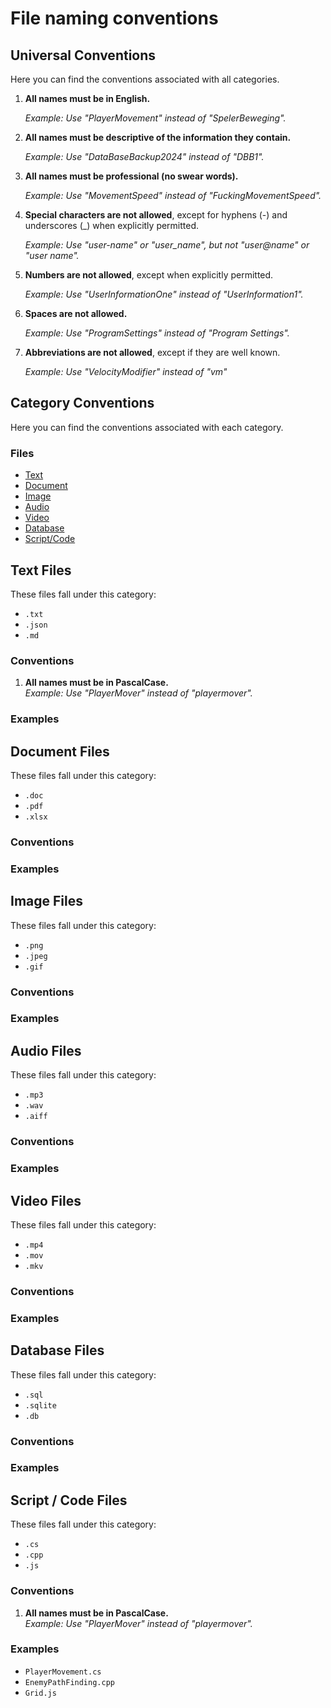 # File naming conventions

## Universal Conventions

Here you can find the conventions associated with all categories.

1. **All names must be in English.**

   *Example: Use "PlayerMovement" instead of "SpelerBeweging".*


2. **All names must be descriptive of the information they contain.**

   *Example: Use "DataBaseBackup2024" instead of "DBB1".*


3. **All names must be professional (no swear words).**

   *Example: Use "MovementSpeed" instead of "FuckingMovementSpeed".*


4. **Special characters are not allowed**, except for hyphens (-) and underscores (_) when explicitly permitted.

   *Example: Use "user-name" or "user_name", but not "user@name" or "user name".*


5. **Numbers are not allowed**, except when explicitly permitted.

   *Example: Use "UserInformationOne" instead of "UserInformation1".*


6. **Spaces are not allowed.**

   *Example: Use "ProgramSettings" instead of "Program Settings".*


7. **Abbreviations are not allowed**, except if they are well known.
   
   *Example: Use "VelocityModifier" instead of "vm"*    

## Category Conventions

Here you can find the conventions associated with each category.

### Files

- [Text](#text-files)
- [Document](#document-files)
- [Image](#image-files)
- [Audio](#audio-files)
- [Video](#video-files)
- [Database](#database-files)
- [Script/Code](#script--code-files)

## Text Files

These files fall under this category:

- `.txt`
- `.json`
- `.md`

### Conventions
1. **All names must be in PascalCase.**  
   *Example: Use "PlayerMover" instead of "playermover".*


### Examples



## Document Files

These files fall under this category:

- `.doc`
- `.pdf`
- `.xlsx`

### Conventions

### Examples



## Image Files

These files fall under this category:

- `.png`
- `.jpeg`
- `.gif`

### Conventions

### Examples



## Audio Files

These files fall under this category:

- `.mp3`
- `.wav`
- `.aiff`

### Conventions

### Examples



## Video Files

These files fall under this category:

- `.mp4`
- `.mov`
- `.mkv`

### Conventions

### Examples



## Database Files

These files fall under this category:

- `.sql`
- `.sqlite`
- `.db`

### Conventions

### Examples



## Script / Code Files

These files fall under this category:

- `.cs`
- `.cpp`
- `.js`

### Conventions

1. **All names must be in PascalCase.**  
   *Example: Use "PlayerMover" instead of "playermover".*

### Examples

- `PlayerMovement.cs`
- `EnemyPathFinding.cpp`
- `Grid.js`